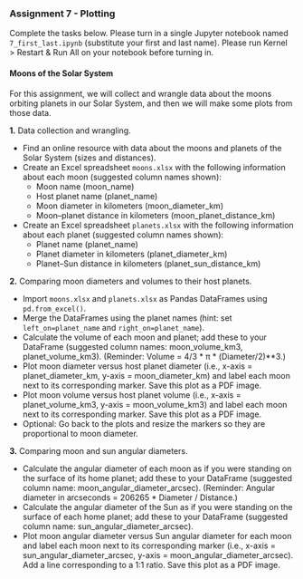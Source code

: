 ### Assignment 7 - Plotting

Complete the tasks below. Please turn in a single Jupyter notebook named `7_first_last.ipynb` (substitute your first and last name). Please run Kernel > Restart & Run All on your notebook before turning in.

#### Moons of the Solar System

For this assignment, we will collect and wrangle data about the moons orbiting planets in our Solar System, and then we will make some plots from those data.

**1.** Data collection and wrangling.

* Find an online resource with data about the moons and planets of the Solar System (sizes and distances).
* Create an Excel spreadsheet `moons.xlsx` with the following information about each moon (suggested column names shown): 
    - Moon name (moon_name)
    - Host planet name (planet_name)
    - Moon diameter in kilometers (moon_diameter_km)
    - Moon–planet distance in kilometers (moon_planet_distance_km)
* Create an Excel spreadsheet `planets.xlsx` with the following information about each planet (suggested column names shown): 
    - Planet name (planet_name)
    - Planet diameter in kilometers (planet_diameter_km)
    - Planet–Sun distance in kilometers (planet_sun_distance_km)

**2.** Comparing moon diameters and volumes to their host planets.

* Import `moons.xlsx` and `planets.xlsx` as Pandas DataFrames using `pd.from_excel()`.
* Merge the DataFrames using the planet names (hint: set `left_on=planet_name` and `right_on=planet_name`).
* Calculate the volume of each moon and planet; add these to your DataFrame (suggested column names: moon_volume_km3, planet_volume_km3). (Reminder: Volume = 4/3 * π * (Diameter/2)**3.)
* Plot moon diameter versus host planet diameter (i.e., x-axis = planet_diameter_km, y-axis = moon_diameter_km) and label each moon next to its corresponding marker. Save this plot as a PDF image.
* Plot moon volume versus host planet volume (i.e., x-axis = planet_volume_km3, y-axis = moon_volume_km3) and label each moon next to its corresponding marker. Save this plot as a PDF image.
* Optional: Go back to the plots and resize the markers so they are proportional to moon diameter.

**3.** Comparing moon and sun angular diameters.

* Calculate the angular diameter of each moon as if you were standing on the surface of its home planet; add these to your DataFrame (suggested column name: moon_angular_diameter_arcsec). (Reminder: Angular diameter in arcseconds = 206265 * Diameter / Distance.)
* Calculate the angular diameter of the Sun as if you were standing on the surface of each home planet; add these to your DataFrame (suggested column name: sun_angular_diameter_arcsec).
* Plot moon angular diameter versus Sun angular diameter for each moon and label each moon next to its corresponding marker (i.e., x-axis = sun_angular_diameter_arcsec, y-axis = moon_angular_diameter_arcsec). Add a line corresponding to a 1:1 ratio. Save this plot as a PDF image.
